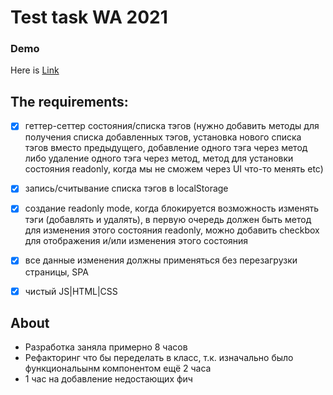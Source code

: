 # Test task WA 2021
### Demo
  Here is [Link](https://test-task-wa-2021-lutsevich-stanislau.netlify.app/)

## The requirements:

- [x]  геттер-сеттер состояния/списка тэгов (нужно добавить методы для
       получения списка добавленных тэгов, установка нового списка тэгов
       вместо предыдущего, добавление одного тэга через метод либо удаление
       одного тэга через метод, метод для установки состояния readonly, когда
       мы не сможем через UI что-то менять etc)

- [x]  запись/считывание списка тэгов в localStorage
- [x]  создание readonly mode, когда блокируется возможность изменять тэги
       (добавлять и удалять), в первую очередь должен быть метод для
       изменения этого состояния readonly, можно добавить checkbox для
       отображения и/или изменения этого состояния
- [x]  все данные изменения должны применяться без перезагрузки страницы,
       SPA
- [x]  чистый JS|HTML|CSS


## About
 - Разработка заняла примерно 8 часов
 - Рефакторинг что бы переделать в класс, т.к. изначально было функциональынм компонентом ещё 2 часа
 - 1 час на добавление недостающих фич
